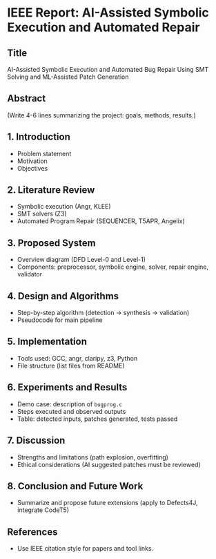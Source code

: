 # IEEE Report: AI-Assisted Symbolic Execution and Automated Repair

## Title
AI-Assisted Symbolic Execution and Automated Bug Repair Using SMT Solving and ML-Assisted Patch Generation

## Abstract
(Write 4-6 lines summarizing the project: goals, methods, results.)

## 1. Introduction
- Problem statement
- Motivation
- Objectives

## 2. Literature Review
- Symbolic execution (Angr, KLEE)
- SMT solvers (Z3)
- Automated Program Repair (SEQUENCER, T5APR, Angelix)

## 3. Proposed System
- Overview diagram (DFD Level-0 and Level-1)
- Components: preprocessor, symbolic engine, solver, repair engine, validator

## 4. Design and Algorithms
- Step-by-step algorithm (detection → synthesis → validation)
- Pseudocode for main pipeline

## 5. Implementation
- Tools used: GCC, angr, claripy, z3, Python
- File structure (list files from README)

## 6. Experiments and Results
- Demo case: description of `bugprog.c`
- Steps executed and observed outputs
- Table: detected inputs, patches generated, tests passed

## 7. Discussion
- Strengths and limitations (path explosion, overfitting)
- Ethical considerations (AI suggested patches must be reviewed)

## 8. Conclusion and Future Work
- Summarize and propose future extensions (apply to Defects4J, integrate CodeT5)

## References
- Use IEEE citation style for papers and tool links.
